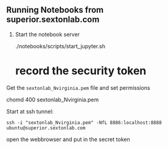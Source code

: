 

## Running Notebooks from superior.sextonlab.com

1. Start the notebook server

    ./notebooks/scripts/start_jupyter.sh
    # record the security token

Get the `sextonlab_Nvirginia.pem` file and set permissions

   chomd 400 sextonlab_Nvirginia.pem

Start at ssh tunnel:

    ssh -i "sextonlab_Nvirginia.pem" -NfL 8886:localhost:8888 ubuntu@superior.sextonlab.com

open the webbrowser and put in the secret token